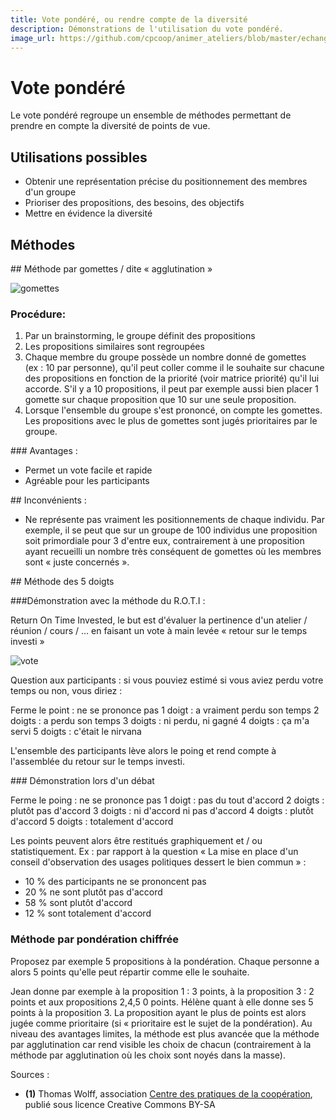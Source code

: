 ```yaml
---
title: Vote pondéré, ou rendre compte de la diversité
description: Démonstrations de l'utilisation du vote pondéré.
image_url: https://github.com/cpcoop/animer_ateliers/blob/master/echanger/ponderation.jpg?raw=true
---
```


# Vote pondéré

Le vote pondéré regroupe un ensemble de méthodes permettant de prendre en compte la diversité de points de vue. 

## Utilisations possibles
* Obtenir une représentation précise du positionnement des membres d'un groupe
* Prioriser des propositions, des besoins, des objectifs
* Mettre en évidence la diversité

## Méthodes

## Méthode par gomettes / dite « agglutination »

![gomettes](http://photos-c.ak.instagram.com/hphotos-ak-xfa1/10747828_329059457273474_841093291_n.jpg)

### Procédure: 

1. Par un brainstorming, le groupe définit des propositions
2. Les propositions similaires sont regroupées
3. Chaque membre du groupe possède un nombre donné de gomettes (ex : 10 par personne), qu'il peut coller comme il le souhaite sur chacune des propositions en fonction de la priorité (voir matrice priorité) qu'il lui accorde. S'il y a 10 propositions, il peut par exemple aussi bien placer 1 gomette sur chaque proposition que 10 sur une seule proposition.
4. Lorsque l'ensemble du groupe s'est prononcé, on compte les gomettes. Les propositions avec le plus de gomettes sont jugés prioritaires par le groupe.

### Avantages : 

* Permet un vote facile et rapide
* Agréable pour les participants

## Inconvénients : 

* Ne représente pas vraiment les positionnements de chaque individu. Par exemple, il se peut que sur un groupe de 100 individus une proposition soit primordiale pour 3 d'entre eux, contrairement à une proposition ayant recueilli un nombre très conséquent de gomettes où les membres sont « juste concernés ».

## Méthode des 5 doigts

###Démonstration avec la méthode du R.O.T.I : 

Return On Time Invested,  le but est d'évaluer la pertinence d'un atelier / réunion / cours / … en faisant un vote à main levée « retour sur le temps investi »

![vote](http://upload.wikimedia.org/wikipedia/commons/thumb/1/1d/Hands_as2_and_3.svg/220px-Hands_as2_and_3.svg.png)

Question aux participants : si vous pouviez estimé si vous aviez perdu votre temps ou non, vous diriez : 

Ferme le point : ne se prononce pas
1 doigt : a vraiment perdu son temps
2 doigts : a perdu son temps
3 doigts : ni perdu, ni gagné
4 doigts : ça m'a servi
5 doigts : c'était le nirvana

L'ensemble des participants lève alors le poing et rend compte à l'assemblée du retour sur le temps investi.

### Démonstration lors d'un débat 

Ferme le poing : ne se prononce pas
1 doigt : pas du tout d'accord
2 doigts : plutôt pas d'accord
3 doigts : ni d'accord ni pas d'accord
4 doigts : plutôt d'accord
5 doigts : totalement d'accord

Les points peuvent alors être restitués graphiquement et / ou statistiquement. Ex : par rapport à la question « La mise en place d'un conseil d'observation des usages politiques dessert le bien commun » :
* 10 % des participants ne se prononcent pas
* 20 % ne sont plutôt pas d'accord
* 58 % sont plutôt d'accord
* 12 % sont totalement d'accord

### Méthode par pondération chiffrée 

Proposez par exemple 5 propositions à la pondération. Chaque personne a alors 5 points qu'elle peut répartir comme elle le souhaite. 

Jean donne par exemple à la proposition 1 : 3 points, à la proposition 3 : 2 points et aux propositions 2,4,5 0 points. Hélène quant à elle donne ses 5 points à la proposition 3. La proposition ayant le plus de points est alors jugée comme prioritaire (si « prioritaire est le sujet de la pondération). Au niveau des avantages limites, la méthode est plus avancée que la méthode par agglutination car rend visible les choix de chacun (contrairement à la méthode par agglutination où les choix sont noyés dans la masse). 

Sources :

* **(1)** Thomas Wolff, association [Centre des pratiques de la coopération](http://cpcoop.fr), publié sous licence Creative Commons BY-SA 
